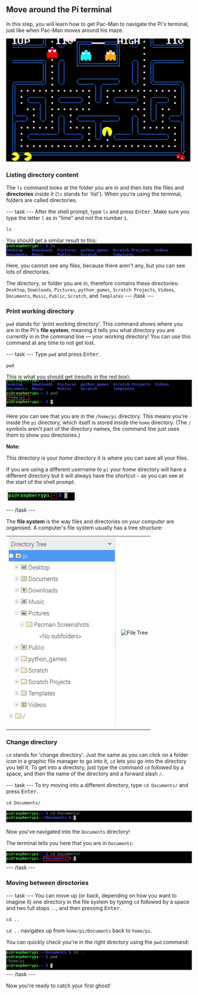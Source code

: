 ## Move around the Pi terminal

In this step, you will learn how to get Pac-Man to navigate the Pi's terminal, just like when Pac-Man moves around his maze.

![Pacman Gif](images/pacmangiphy.gif)

### Listing directory content

The `ls` command looks at the folder you are in and then lists the files and **directories** inside it (`ls` stands for 'list'). When you're using the terminal, folders are called directories.

--- task ---
After the shell prompt, type `ls` and press <kbd>Enter</kbd>. Make sure you type the letter `l` as in "lime" and not the number `1`.
```
ls
```
You should get a similar result to this:
![LS Command](images/lscommand.png)

Here, you cannot see any files, because there aren't any, but you can see lots of directories.

The directory, or folder you are in, therefore contains these directories:
  `Desktop`, `Downloads`, `Pictures`, `python_games`, `Scratch Projects`, `Videos`, `Documents`, `Music`, `Public`, `Scratch`, and `Templates`
--- /task ---


### Print working directory

`pwd` stands for 'print working directory'. This command shows where you are in the Pi's **file system**, meaning it tells you what directory you are currently in in the command line — your working directory! You can use this command at any time to not get lost.

--- task ---
Type `pwd` and press <kbd>Enter</kbd>.
```
pwd
```
This is what you should get (results in the red box):
![PWD Command](images/pwdcommand.png)

Here you can see that you are in the `/home/pi` directory. This means you're inside the `pi` directory, which itself is stored inside the `home` directory. (The `/` symbols aren't part of the directory names, the command line just uses them to show you directories.)

**Note:** 

This directory is your *home* directory it is where you can save all your files. 

If you are using a different username to `pi` your *home* directory will have a different directory but it will always have the shortcut `~` as you can see at the start of the shell prompt.

![shell prompt with ~ highlighted](images/hometilda.png)

--- /task ---

The **file system** is the way files and directories on your computer are organised. A computer's file system usually has a tree structure:

|                                              |                                              |
| :------------------------------------------: | :------------------------------------------: |
| ![File Manager](images/filemanager.png)      | ![File Tree](images/filetree.png)            |


### Change directory

`cd` stands for 'change directory'. Just the same as you can click on a folder icon in a graphic file manager to go into it, `cd` lets you go into the directory you tell it. To get into a directory, just type the command `cd` followed by a space, and then the name of the directory and a forward slash `/`.

--- task ---
To try moving into a different directory, type `cd Documents/` and press <kbd>Enter</kbd>.
```
cd Documents/
```
![CD Documents](images/cddocuments.png)

Now you've navigated into the `Documents` directory!

The terminal tells you here that you are in `Documents`:

![CD Documents path](images/cddocumentspath.png)
--- /task ---


### Moving between directories

--- task ---
You can move up (or back, depending on how you want to imagine it) one directory in the file system by typing `cd` followed by a space and two full stops `..`, and then pressing <kbd>Enter</kbd>.
```
cd ..
```
`cd ..` navigates up from `home/pi/Documents` back to `home/pi`.

You can quickly check you're in the right directory using the `pwd` command:

![CD DotDot Command](images/cddotdotcommand.png)
--- /task ---

Now you're ready to catch your first ghost!
